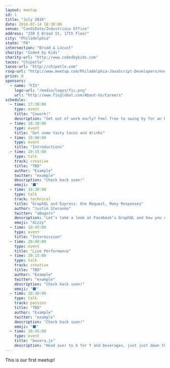 ```yaml
---
layout: meetup
id: 1
title: "July 2016"
date: 2016-07-14 18:30:00
venue: "CandiDate/Industrious Office"
address: "230 S Broad St, 17th Floor"
city: "Philadelphia"
state: "PA"
intersection: "Broad & Locust"
charity: "Coded by Kids"
charity-url: "http://www.codedbykids.com"
tacos: "Chipotle"
tacos-url: "http://chipotle.com"
rsvp-url: "http://www.meetup.com/Philadelphia-JavaScript-Developers/events/232424113/"
price: 8
sponsors:
  - name: "FIS"
    logo-url: "/media/logos/fis.png"
    url: "http://www.fisglobal.com/About-Us/Careers"
schedule:
  - time: 17:30:00
    type: event
    title: "Cowork!"
    description: "Get out of work early? Feel free to swing by for an hour of coworking."
  - time: 18:30:00
    type: event
    title: "Get some tasty tacos and drinks"
  - time: 19:00:00
    type: event
    title: "Introductions"
  - time: 19:15:00
    type: talk
    track: creative
    title: "TBD"
    author: "Example"
    twitter: "example"
    description: "Check back soon!"
    emoji: "⬛"
  - time: 19:30:00
    type: talk
    track: technical
    title: "GraphQL and Express: One Request, Many Responses"
    author: "Justin Steranko"
    twitter: "aBagorn"
    description: "Let’s take a look at Facebook’s GraphQL and how you can reduce your HTTP calls and tailor your content from the same endpoint!"
    emoji: "dizzy"
  - time: 19:45:00
    type: event
    title: "Intermission"
  - time: 20:00:00
    type: event
    title: "Live Performance"
  - time: 20:15:00
    type: talk
    track: creative
    title: "TBD"
    author: "Example"
    twitter: "example"
    description: "Check back soon!"
    emoji: "⬛"
  - time: 20:30:00
    type: talk
    track: passion
    title: "TBD"
    author: "Example"
    twitter: "example"
    description: "Check back soon!"
    emoji: "⬛"
  - time: 20:45:00
    type: event
    title: "bevera.js"
    description: "Head over to X for Y and beverages, just just down the street."
---
```


This is our first meetup!
